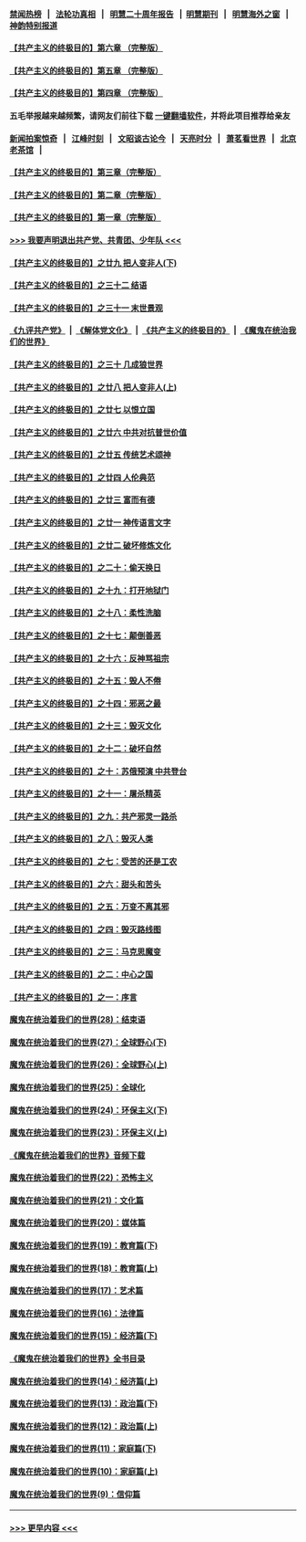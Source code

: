#### [禁闻热榜](热点新闻.md?=0)  &nbsp;&nbsp;|&nbsp;&nbsp; [法轮功真相](https://github.com/gfw-breaker/truth/blob/master/README.md?=0) &nbsp;&nbsp;|&nbsp;&nbsp; [明慧二十周年报告](https://github.com/gfw-breaker/mh-reports/blob/master/README.md?=0) &nbsp;&nbsp;|&nbsp;&nbsp;[明慧期刊](https://github.com/gfw-breaker/mh-qikan) &nbsp;&nbsp;|&nbsp;&nbsp; [明慧海外之窗](https://github.com/gfw-breaker/mh-news/blob/master/README.md?=0) &nbsp;&nbsp;|&nbsp;&nbsp; [神韵特别报道](https://github.com/gfw-breaker/mh-news/blob/master/shenyun.md?=0)
#### [【共产主义的终极目的】第六章 （完整版）](../pages/nsc422/n11428913.md?t=03100202) 
#### [【共产主义的终极目的】第五章 （完整版）](../pages/nsc422/n11428912.md?t=03100202) 
#### [【共产主义的终极目的】第四章 （完整版）](../pages/nsc422/n11428907.md?t=03100202) 
#### 五毛举报越来越频繁，请网友们前往下载 [一键翻墙软件](https://github.com/gfw-breaker/ssr-accounts)，并将此项目推荐给亲友
#### [新闻拍案惊奇](https://github.com/gfw-breaker/banned-news/blob/master/pages/link4.md) &nbsp;&nbsp;|&nbsp;&nbsp; [江峰时刻](https://github.com/gfw-breaker/banned-news/blob/master/pages/link4.md) &nbsp;&nbsp;|&nbsp;&nbsp; [文昭谈古论今](https://github.com/gfw-breaker/banned-news/blob/master/pages/link4.md) &nbsp;&nbsp;|&nbsp;&nbsp; [天亮时分](https://github.com/gfw-breaker/banned-news/blob/master/pages/link4.md) &nbsp;&nbsp;|&nbsp;&nbsp; [萧茗看世界](https://github.com/gfw-breaker/banned-news/blob/master/pages/link4.md) &nbsp;&nbsp;|&nbsp;&nbsp; [北京老茶馆](https://github.com/gfw-breaker/banned-news/blob/master/pages/link4.md) &nbsp;&nbsp;|&nbsp;&nbsp; 
#### [【共产主义的终极目的】第三章（完整版）](../pages/nsc422/n11428848.md?t=03100202) 
#### [【共产主义的终极目的】第二章（完整版）](../pages/nsc422/n11428831.md?t=03100202) 
#### [【共产主义的终极目的】第一章（完整版）](../pages/nsc422/n11417651.md?t=03100202) 
#### [>>> 我要声明退出共产党、共青团、少年队 <<<](https://github.com/begood0513/goodnews/blob/master/quit/letter.md) 
#### [【共产主义的终极目的】之廿九 把人变非人(下)](../pages/nsc422/n11344140.md?t=03100202) 
#### [【共产主义的终极目的】之三十二 结语](../pages/nsc422/n11360535.md?t=03100202) 
#### [【共产主义的终极目的】之三十一 末世景观](../pages/nsc422/n11351129.md?t=03100202) 
#### [《九评共产党》](https://github.com/begood0513/9ping.md/blob/master/README.md) &nbsp;|&nbsp; [《解体党文化》](../../../../jtdwh.md/blob/master/README.md)  &nbsp;|&nbsp; [《共产主义的终极目的》](../../../../gczydzjmd.md/blob/master/README.md) &nbsp;|&nbsp; [《魔鬼在统治我们的世界》](../../../../mgztzwmdsj.md/blob/master/README.md) 
#### [【共产主义的终极目的】之三十 几成狼世界](../pages/nsc422/n11348280.md?t=03100202) 
#### [【共产主义的终极目的】之廿八 把人变非人(上)](../pages/nsc422/n11340492.md?t=03100202) 
#### [【共产主义的终极目的】之廿七 以恨立国](../pages/nsc422/n11336944.md?t=03100202) 
#### [【共产主义的终极目的】之廿六 中共对抗普世价值](../pages/nsc422/n11324785.md?t=03100202) 
#### [【共产主义的终极目的】之廿五 传统艺术颂神](../pages/nsc422/n11296396.md?t=03100202) 
#### [【共产主义的终极目的】之廿四 人伦典范](../pages/nsc422/n11296397.md?t=03100202) 
#### [【共产主义的终极目的】之廿三 富而有德](../pages/nsc422/n11283598.md?t=03100202) 
#### [【共产主义的终极目的】之廿一 神传语言文字](../pages/nsc422/n11263265.md?t=03100202) 
#### [【共产主义的终极目的】之廿二 破坏修炼文化](../pages/nsc422/n11245728.md?t=03100202) 
#### [【共产主义的终极目的】之二十：偷天换日](../pages/nsc422/n11238846.md?t=03100202) 
#### [【共产主义的终极目的】之十九：打开地狱门](../pages/nsc422/n11206376.md?t=03100202) 
#### [【共产主义的终极目的】之十八：柔性洗脑](../pages/nsc422/n11199994.md?t=03100202) 
#### [【共产主义的终极目的】之十七：颠倒善恶](../pages/nsc422/n11179782.md?t=03100202) 
#### [【共产主义的终极目的】之十六：反神骂祖宗](../pages/nsc422/n11166798.md?t=03100202) 
#### [【共产主义的终极目的】之十五：毁人不倦](../pages/nsc422/n11166792.md?t=03100202) 
#### [【共产主义的终极目的】之十四：邪恶之最](../pages/nsc422/n11150249.md?t=03100202) 
#### [【共产主义的终极目的】之十三：毁灭文化](../pages/nsc422/n11135227.md?t=03100202) 
#### [【共产主义的终极目的】之十二：破坏自然](../pages/nsc422/n11135214.md?t=03100202) 
#### [【共产主义的终极目的】之十：苏俄预演 中共登台](../pages/nsc422/n11118424.md?t=03100202) 
#### [【共产主义的终极目的】之十一：屠杀精英](../pages/nsc422/n11118442.md?t=03100202) 
#### [【共产主义的终极目的】之九：共产邪灵一路杀](../pages/nsc422/n11114139.md?t=03100202) 
#### [【共产主义的终极目的】之八：毁灭人类](../pages/nsc422/n11108503.md?t=03100202) 
#### [【共产主义的终极目的】之七：受苦的还是工农](../pages/nsc422/n11101809.md?t=03100202) 
#### [【共产主义的终极目的】之六：甜头和苦头](../pages/nsc422/n11096971.md?t=03100202) 
#### [【共产主义的终极目的】之五：万变不离其邪](../pages/nsc422/n11091285.md?t=03100202) 
#### [【共产主义的终极目的】之四：毁灭路线图](../pages/nsc422/n11086284.md?t=03100202) 
#### [【共产主义的终极目的】之三：马克思魔变](../pages/nsc422/n11061941.md?t=03100202) 
#### [【共产主义的终极目的】之二：中心之国](../pages/nsc422/n11047728.md?t=03100202) 
#### [【共产主义的终极目的】之一：序言](../pages/nsc422/n11086077.md?t=03100202) 
#### [魔鬼在统治着我们的世界(28)：结束语](../pages/nsc422/n10936246.md?t=03100202) 
#### [魔鬼在统治着我们的世界(27)：全球野心(下)](../pages/nsc422/n10928319.md?t=03100202) 
#### [魔鬼在统治着我们的世界(26)：全球野心(上)](../pages/nsc422/n10900318.md?t=03100202) 
#### [魔鬼在统治着我们的世界(25)：全球化](../pages/nsc422/n10788205.md?t=03100202) 
#### [魔鬼在统治着我们的世界(24)：环保主义(下)](../pages/nsc422/n10695307.md?t=03100202) 
#### [魔鬼在统治着我们的世界(23)：环保主义(上)](../pages/nsc422/n10688613.md?t=03100202) 
#### [《魔鬼在统治着我们的世界》音频下载](../pages/nsc422/n10635553.md?t=03100202) 
#### [魔鬼在统治着我们的世界(22)：恐怖主义](../pages/nsc422/n10614727.md?t=03100202) 
#### [魔鬼在统治着我们的世界(21)：文化篇](../pages/nsc422/n10597706.md?t=03100202) 
#### [魔鬼在统治着我们的世界(20)：媒体篇](../pages/nsc422/n10586579.md?t=03100202) 
#### [魔鬼在统治着我们的世界(19)：教育篇(下)](../pages/nsc422/n10564808.md?t=03100202) 
#### [魔鬼在统治着我们的世界(18)：教育篇(上)](../pages/nsc422/n10526970.md?t=03100202) 
#### [魔鬼在统治着我们的世界(17)：艺术篇](../pages/nsc422/n10499093.md?t=03100202) 
#### [魔鬼在统治着我们的世界(16)：法律篇](../pages/nsc422/n10485969.md?t=03100202) 
#### [魔鬼在统治着我们的世界(15)：经济篇(下)](../pages/nsc422/n10469975.md?t=03100202) 
#### [《魔鬼在统治着我们的世界》全书目录](../pages/nsc422/n10464261.md?t=03100202) 
#### [魔鬼在统治着我们的世界(14)：经济篇(上)](../pages/nsc422/n10457370.md?t=03100202) 
#### [魔鬼在统治着我们的世界(13)：政治篇(下)](../pages/nsc422/n10448270.md?t=03100202) 
#### [魔鬼在统治着我们的世界(12)：政治篇(上)](../pages/nsc422/n10444576.md?t=03100202) 
#### [魔鬼在统治着我们的世界(11)：家庭篇(下)](../pages/nsc422/n10440961.md?t=03100202) 
#### [魔鬼在统治着我们的世界(10)：家庭篇(上)](../pages/nsc422/n10435448.md?t=03100202) 
#### [魔鬼在统治着我们的世界(9)：信仰篇](../pages/nsc422/n10432159.md?t=03100202) 

----
#### [ >>> 更早内容 <<< ](../indexes/nsc422-earlier.md)
